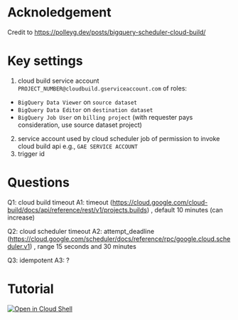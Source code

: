 
# Acknoledgement

Credit to https://polleyg.dev/posts/bigquery-scheduler-cloud-build/

# Key settings

1. cloud build service account `PROJECT_NUMBER@cloudbuild.gserviceaccount.com` of roles:
  * `BigQuery Data Viewer` on `source dataset`
  * `BigQuery Data Editor` on `destination dataset`
  * `BigQuery Job User` on `billing project` (with requester pays consideration, use source dataset project)
2. service account used by cloud scheduler job of permission to invoke cloud build api e.g., `GAE SERVICE ACCOUNT`
3. trigger id

# Questions

Q1: cloud build timeout
A1: timeout (https://cloud.google.com/cloud-build/docs/api/reference/rest/v1/projects.builds) , default 10 minutes (can increase)

Q2: cloud scheduler timeout
A2: attempt_deadline (https://cloud.google.com/scheduler/docs/reference/rpc/google.cloud.scheduler.v1) , range 15 seconds and 30 minutes

Q3: idempotent
A3: ?

# Tutorial

[![Open in Cloud Shell](https://gstatic.com/cloudssh/images/open-btn.png)](https://console.cloud.google.com/home?cloudshell=true&cloudshell_git_repo=github.com/cclin81922/gcp.git&cloudshell_tutorial=lab-scheduled-bq-copy-using-cloud-build/tutorial.md)
